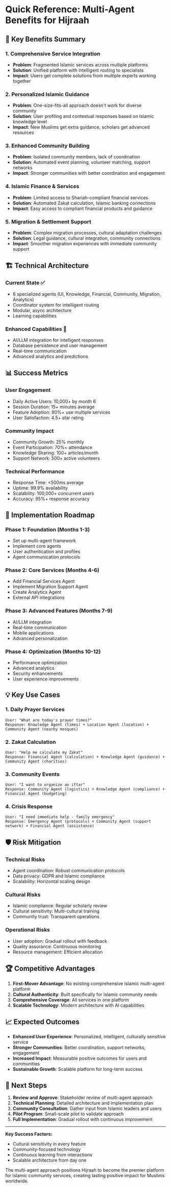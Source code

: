 # Quick Reference: Multi-Agent Benefits for Hijraah

## 🎯 Key Benefits Summary

### 1. **Comprehensive Service Integration**
- **Problem**: Fragmented Islamic services across multiple platforms
- **Solution**: Unified platform with intelligent routing to specialists
- **Impact**: Users get complete solutions from multiple experts working together

### 2. **Personalized Islamic Guidance**
- **Problem**: One-size-fits-all approach doesn't work for diverse community
- **Solution**: User profiling and contextual responses based on Islamic knowledge level
- **Impact**: New Muslims get extra guidance, scholars get advanced resources

### 3. **Enhanced Community Building**
- **Problem**: Isolated community members, lack of coordination
- **Solution**: Automated event planning, volunteer matching, support networks
- **Impact**: Stronger communities with better coordination and engagement

### 4. **Islamic Finance & Services**
- **Problem**: Limited access to Shariah-compliant financial services
- **Solution**: Automated Zakat calculation, Islamic banking connections
- **Impact**: Easy access to compliant financial products and guidance

### 5. **Migration & Settlement Support**
- **Problem**: Complex migration processes, cultural adaptation challenges
- **Solution**: Legal guidance, cultural integration, community connections
- **Impact**: Smoother migration experiences with immediate community support

## 🏗️ Technical Architecture

### Current State ✅
- 6 specialized agents (UI, Knowledge, Financial, Community, Migration, Analytics)
- Coordinator system for intelligent routing
- Modular, async architecture
- Learning capabilities

### Enhanced Capabilities 🔄
- AI/LLM integration for intelligent responses
- Database persistence and user management
- Real-time communication
- Advanced analytics and predictions

## 📊 Success Metrics

### User Engagement
- Daily Active Users: 10,000+ by month 6
- Session Duration: 15+ minutes average
- Feature Adoption: 80%+ use multiple services
- User Satisfaction: 4.5+ star rating

### Community Impact
- Community Growth: 25% monthly
- Event Participation: 70%+ attendance
- Knowledge Sharing: 100+ articles/month
- Support Network: 500+ active volunteers

### Technical Performance
- Response Time: <500ms average
- Uptime: 99.9% availability
- Scalability: 100,000+ concurrent users
- Accuracy: 95%+ response accuracy

## 🚀 Implementation Roadmap

### Phase 1: Foundation (Months 1-3)
- Set up multi-agent framework
- Implement core agents
- User authentication and profiles
- Agent communication protocols

### Phase 2: Core Services (Months 4-6)
- Add Financial Services Agent
- Implement Migration Support Agent
- Create Analytics Agent
- External API integrations

### Phase 3: Advanced Features (Months 7-9)
- AI/LLM integration
- Real-time communication
- Mobile applications
- Advanced personalization

### Phase 4: Optimization (Months 10-12)
- Performance optimization
- Advanced analytics
- Security enhancements
- User experience improvements

## 💡 Key Use Cases

### 1. **Daily Prayer Services**
```
User: "What are today's prayer times?"
Response: Knowledge Agent (times) + Location Agent (location) + Community Agent (nearby mosques)
```

### 2. **Zakat Calculation**
```
User: "Help me calculate my Zakat"
Response: Financial Agent (calculation) + Knowledge Agent (guidance) + Community Agent (charities)
```

### 3. **Community Events**
```
User: "I want to organize an iftar"
Response: Community Agent (logistics) + Knowledge Agent (compliance) + Financial Agent (budgeting)
```

### 4. **Crisis Response**
```
User: "I need immediate help - family emergency"
Response: Emergency Agent (protocols) + Community Agent (support network) + Financial Agent (assistance)
```

## 🛡️ Risk Mitigation

### Technical Risks
- Agent coordination: Robust communication protocols
- Data privacy: GDPR and Islamic compliance
- Scalability: Horizontal scaling design

### Cultural Risks
- Islamic compliance: Regular scholarly review
- Cultural sensitivity: Multi-cultural training
- Community trust: Transparent operations

### Operational Risks
- User adoption: Gradual rollout with feedback
- Quality assurance: Continuous monitoring
- Resource management: Efficient allocation

## 🏆 Competitive Advantages

1. **First-Mover Advantage**: No existing comprehensive Islamic multi-agent platform
2. **Cultural Authenticity**: Built specifically for Islamic community needs
3. **Comprehensive Coverage**: All services in one platform
4. **Scalable Technology**: Modern architecture with AI capabilities

## 📈 Expected Outcomes

- **Enhanced User Experience**: Personalized, intelligent, culturally sensitive service
- **Stronger Communities**: Better coordination, support networks, engagement
- **Increased Impact**: Measurable positive outcomes for users and communities
- **Sustainable Growth**: Scalable platform for long-term success

## 🎯 Next Steps

1. **Review and Approve**: Stakeholder review of multi-agent approach
2. **Technical Planning**: Detailed architecture and implementation plan
3. **Community Consultation**: Gather input from Islamic leaders and users
4. **Pilot Program**: Small-scale pilot to validate approach
5. **Full Implementation**: Gradual rollout with continuous improvement

---

**Key Success Factors:**
- Cultural sensitivity in every feature
- Community-focused technology
- Continuous learning from interactions
- Scalable architecture from day one

The multi-agent approach positions Hijraah to become the premier platform for Islamic community services, creating lasting positive impact for Muslims worldwide.